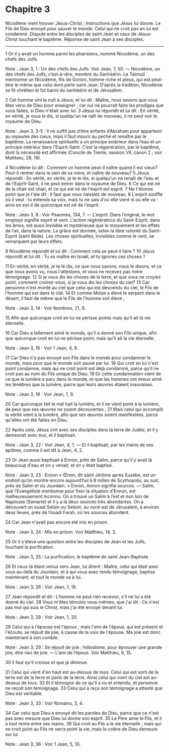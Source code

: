 # Chapitre 3

Nicodème vient trouver Jésus-Christ ; instructions que Jésus lui donne.
Le Fils de Dieu envoyé pour sauver le monde.
Celui qui ne croit pas en lui est condamné.
Dispute entre les disciples de saint Jean et ceux de Jésus-Christ touchant le baptême.
Réponse de saint Jean à ses disciples.

***

1 Or il y avait un homme parmi les pharisiens, nommé Nicodème, un des chefs des Juifs.

<span class="bible-note">Note : </span> Jean 3, 1 : Un des chefs des Juifs. Voir Jean, 7, 50. ― Nicodème, un des chefs des Juifs, c’est-à-dire, membre du Sanhédrin. Le Talmud mentionne un Nicodème, fils de Gorion, homme riche et pieux, qui est peut-être le même que celui dont parle saint Jean. D’après la tradition, Nicodème se fit chrétien et fut banni du sanhédrin et de Jérusalem.

2 Cet homme vint la nuit à Jésus, et lui dit : Maître, nous savons que vous êtes venu de Dieu pour enseigner ; car nul ne pourrait faire les prodiges que vous faites, si Dieu n'était avec lui. 3 Jésus lui répondit et lui dit : En vérité, en vérité, je vous le dis, si quelqu'un ne naît de nouveau, il ne peut voir le royaume de Dieu.

<span class="bible-note">Note : </span> Jean 3, 3-5 : Il ne suffit pas d’être enfants d’Abraham pour appartenir au royaume des cieux, mais il faut mourir au péché et renaître par le baptême. La renaissance spirituelle a un principe extérieur dans l’eau et un principe intérieur dans l’Esprit-Saint. C’est la régénération, par le baptême, dont la nécessité est affirmée (Concile de Trente, session VII, canon 2 ; voir Matthieu, 28, 19).

4 Nicodème lui dit : Comment un homme peut-il naître quand il est vieux? Peut-il rentrer dans le sein de sa mère, et naître de nouveau? 5 Jésus répondit : En vérité, en vérité, je te le dis, si quelqu'un ne renaît de l'eau et de l'Esprit-Saint, il ne peut entrer dans le royaume de Dieu. 6 Ce qui est né de la chair est chair, et ce qui est né de l'esprit est esprit. 7 Ne t'étonne point que je t'aie dit : Il faut que vous naissiez de nouveau, 8 L'esprit souffle où il veut : tu entends sa voix, mais tu ne sais d'où elle vient ni où elle va : ainsi en est-il de quiconque est né de l'esprit.

<span class="bible-note">Note : </span> Jean 3, 8 : Voir Psaumes, 134, 7. ― L’esprit. Dans l’original, le mot employé signifie esprit et vent. L’action régénératrice du Saint-Esprit, dans les âmes, est aussi invisible et mystérieuse que le mouvement et les effets de l’air, dans la nature. La grâce est donnée, selon la libre volonté du Saint-Esprit (saint Bède). Les choses spirituelles, invisibles comme le vent, se remarquent par leurs effets.

9 Nicodème répondit et lui dit : Comment cela se peut-il faire ? 10 Jésus répondit et lui dit : Tu es maître en Israël, et tu ignores ces choses ?


11 En vérité, en vérité, je te le dis, ce que nous savons, nous le disons, et ce que nous avons vu, nous l'attestons, et vous ne recevez pas notre témoignage. 12 Si je vous dis les choses de la terre, et que vous ne croyiez point, comment croirez-vous, si je vous dis les choses du ciel? 13 Car personne n'est monté au ciel que celui qui est descendu du ciel, le Fils de l'homme qui est dans le ciel. 14 Et comme Moïse a élevé le serpent dans le désert, il faut de même que le Fils de l'homme soit élevé ;

<span class="bible-note">Note : </span> Jean 3, 14 : Voir Nombres, 21, 9.

15 Afin que quiconque croit en lui ne périsse points mais qu'il ait la vie éternelle.


16 Car Dieu a tellement aimé le monde, qu'il a donné son Fils unique, afin que quiconque croit en lui ne périsse point, mais qu'il ait la vie éternelle.

<span class="bible-note">Note : </span> Jean 3, 16 : Voir 1 Jean, 4, 9.

17 Car Dieu n'a pas envoyé son Fils dans le monde pour condamner le monde, mais pour que le monde soit sauvé par lui. 18 Qui croit en lui n'est point condamné, mais qui ne croit point est déjà condamné, parce qu'il ne croit pas au nom du Fils unique de Dieu. 19 Or cette condamnation vient de ce que la lumière a paru dans le monde, et que les hommes ont mieux aimé les ténèbres que la lumière, parce que leurs œuvres étaient mauvaises.

<span class="bible-note">Note : </span> Jean 3, 19 : Voir Jean, 1, 9.

20 Car quiconque fait le mal hait la lumière, et il ne vient point à la lumière, de peur que ses œuvres ne soient découvertes ; 21 Mais celui qui accomplit la vérité vient à la lumière, afin que ses œuvres soient manifestées, parce qu'elles ont été faites en Dieu.


22 Après cela, Jésus vint avec ses disciples dans la terre de Judée, et il y demeurait avec eux, et il baptisait.

<span class="bible-note">Note : </span> Jean 3, 22 : Voir Jean, 4, 1. ― Et il baptisait, par les mains de ses apôtres, comme il est dit à Jean, 4, 2.

23 Or Jean aussi baptisait à Ennon, près de Salim, parce qu'il y avait là beaucoup d'eau et on y venait, et on y était baptisé.

<span class="bible-note">Note : </span> Jean 3, 23 : Ennon « Œnon, dit saint Jérôme après Eusèbe, est un endroit qu’on montre encore aujourd’hui à 8 milles de Scythopolis, au sud, près de Salim et du Jourdain. » Ennon, Aenon signifie sources. ― Salim, que l’Evangéliste mentionne pour fixer la situation d’Ennon, est malheureusement inconnu. On a trouvé un Salim à l’est et non loin de Naplouse (Samarie) et il y a là deux sources très abondantes. On a découvert un ouadi Selam ou Seleim, au nord-est de Jérusalem, à environ deux lieues, près de l’ouadi Farah, où les sources abondent.

24 Car Jean n'avait pas encore été mis en prison.

<span class="bible-note">Note : </span> Jean 3, 24 : Mis en prison. Voir Matthieu, 14, 3.


25 Or il s'éleva une question entre les disciples de Jean et les Juifs, touchant la purification.

<span class="bible-note">Note : </span> Jean 3, 25 : La purification, le baptême de saint Jean-Baptiste.

26 Et ceux-là étant venus vers Jean, lui dirent : Maître, celui qui était avec vous au-delà du Jourdain, et à qui vous avez rendu témoignage, baptise maintenant, et tout le monde va à lui.

<span class="bible-note">Note : </span> Jean 3, 26 : Voir Jean, 1, 19.

27 Jean répondit et dit : L'homme ne peut rien recevoir, s'il ne lui a été donné du ciel. 28 Vous m'êtes témoins vous-mêmes, que j'ai dit : Ce n'est pas moi qui suis le Christ, mais j'ai été envoyé devant lui.

<span class="bible-note">Note : </span> Jean 3, 28 : Voir Jean, 1, 20.

29 Celui qui a l'épouse est l'époux ; mais l'ami de l'époux, qui est présent et l'écoute, se réjouit de joie, à cause de la voix de l'épouse. Ma joie est donc maintenant à son comble.

<span class="bible-note">Note : </span> Jean 3, 29 : Se réjouit de joie ; hébraïsme, pour éprouver une grande joie, être ravi de joie. ― L’ami de l’époux. Voir Matthieu, 9, 15.

30 Il faut qu'il croisse et que je diminue.


31 Celui qui vient d'en haut est au-dessus de tous. Celui qui est sorti de la terre est de la terre et parle de la terre. Ainsi celui qui vient du ciel est au-dessus de tous. 32 Et il témoigne de ce qu'il a vu et entendu, et personne ne reçoit son témoignage. 33 Celui qui a reçu son témoignage a attesté que Dieu est véritable.

<span class="bible-note">Note : </span> Jean 3, 33 : Voir Romains, 3, 4.

34 Car celui que Dieu a envoyé dit les paroles de Dieu, parce que ce n'est pas avec mesure que Dieu lui donne son esprit. 35 Le Père aime le Fils, et il a tout remis entre ses mains. 36 Qui croit au Fils a la vie éternelle ; mais qui ne croit point au Fils ne verra point la vie, mais la colère de Dieu demeure sur lui.

<span class="bible-note">Note : </span> Jean 3, 36 : Voir 1 Jean, 5, 10.

